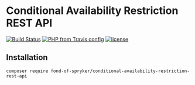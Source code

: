 # Conditional Availability Restriction REST API

[![Build Status](https://travis-ci.org/fond-of/spryker-conditional-availability-restriction-rest-api.svg?branch=master)](https://travis-ci.org/fond-of/spryker-conditional-availability-restriction-rest-api)
[![PHP from Travis config](https://img.shields.io/travis/php-v/symfony/symfony.svg)](https://php.net/)
[![license](https://img.shields.io/github/license/mashape/apistatus.svg)](https://packagist.org/packages/fond-of-spryker/conditional-availability-restriction-rest-api)

## Installation

```
composer require fond-of-spryker/conditional-availability-restriction-rest-api
```
